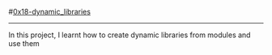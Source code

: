 #<u>0x18-dynamic_libraries</u>
<hr>
In this project, I learnt how to create dynamic libraries from modules and use them
